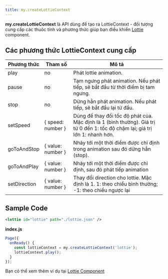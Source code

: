 ```yaml
---
title: my.createLottieContext
---
```


**my.createLottieContext** là API dùng để tạo ra LottieContext - đối tượng cung cấp các thuôc tính và phương thức giúp bạn điều khiển [Lottie](/docs/component/media/lottie) component.

## Các phương thức LottieContext cung cấp

| Phương thức  | Tham số           | Mô tả                                                                                                                         |
| ------------ | ----------------- | ----------------------------------------------------------------------------------------------------------------------------- |
| play         | no                | Phát lottie animation.                                                                                                        |
| pause        | no                | Tạm ngưng phát animation. Nếu phát tiếp, sẽ bắt đầu từ thời điểm bị tam ngưng.                                                |
| stop         | no                | Dừng hẳn phát animation. Nếu phát tiếp, sẽ bắt đầu lại từ đầu.                                                                |
| setSpeed     | { speed: number } | Dùng để thay đổi tốc độ phát của. Mặc định là 1 (bình thường). Giá trị từ 0 đến 1: tốc độ chậm lại; giá trị lớn 1: nhanh hơn. |
| goToAndStop  | { value: number } | Nhảy tới một thời điểm được chỉ định trong animation sau đó dừng hẳn (stop).                                                  |
| goToAndPlay  | { value: number } | Nhảy tới một thời điểm được chỉ định, sau đó phát tiếp animation                                                              |
| setDirection | { value: number } | Thay đổi direction cho lottie. Mặc định là 1. 1: theo chiều bình thường; -1: theo chiều ngược lại                             |


## Sample Code

```xml
<lottie id="lottie" path="./lottie.json" />
```

**index.js**

```js
Page({
  onReady() {
    const lottieContext = my.createLottieContext('lottie');
    lottieContext.play();
  }
});
```

Bạn có thể xem thêm ví dụ tại [Lottie Component](/docs/component/media/lottie)
